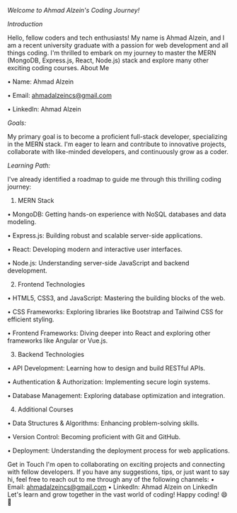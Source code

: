 *Welcome to Ahmad Alzein's Coding Journey!*
 
*Introduction*

Hello, fellow coders and tech enthusiasts! My name is Ahmad Alzein, and I am a recent university graduate with a passion for web development and all things coding. I'm thrilled to embark on my journey to master the MERN (MongoDB, Express.js, React, Node.js) stack and explore many other exciting coding courses.
About Me

•	Name: Ahmad Alzein

•	Email: ahmadalzeincs@gmail.com

•	LinkedIn: Ahmad Alzein 


*Goals:*

My primary goal is to become a proficient full-stack developer, specializing in the MERN stack. I'm eager to learn and contribute to innovative projects, collaborate with like-minded developers, and continuously grow as a coder.


*Learning Path:*

I've already identified a roadmap to guide me through this thrilling coding journey:

1.	MERN Stack
   
•	MongoDB: Getting hands-on experience with NoSQL databases and data modeling.

•	Express.js: Building robust and scalable server-side applications.

•	React: Developing modern and interactive user interfaces.

•	Node.js: Understanding server-side JavaScript and backend development.


2.	Frontend Technologies
   
•	HTML5, CSS3, and JavaScript: Mastering the building blocks of the web.

•	CSS Frameworks: Exploring libraries like Bootstrap and Tailwind CSS for efficient styling.

•	Frontend Frameworks: Diving deeper into React and exploring other frameworks like Angular or Vue.js.


3.	Backend Technologies
   
•	API Development: Learning how to design and build RESTful APIs.

•	Authentication & Authorization: Implementing secure login systems.

•	Database Management: Exploring database optimization and integration.


4.	Additional Courses
   
•	Data Structures & Algorithms: Enhancing problem-solving skills.

•	Version Control: Becoming proficient with Git and GitHub.

•	Deployment: Understanding the deployment process for web applications.


Get in Touch
I'm open to collaborating on exciting projects and connecting with fellow developers. If you have any suggestions, tips, or just want to say hi, feel free to reach out to me through any of the following channels:
•	Email: ahmadalzeincs@gmail.com
•	LinkedIn: Ahmad Alzein on LinkedIn
Let's learn and grow together in the vast world of coding!
Happy coding! 😄🚀

